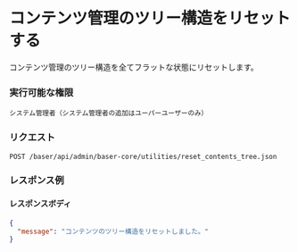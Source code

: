# コンテンツ管理のツリー構造をリセットする

コンテンツ管理のツリー構造を全てフラットな状態にリセットします。

### 実行可能な権限
```
システム管理者（システム管理者の追加はユーパーユーザーのみ）
```

### リクエスト
```
POST /baser/api/admin/baser-core/utilities/reset_contents_tree.json
```

### レスポンス例
#### レスポンスボディ
```json
{
  "message": "コンテンツのツリー構造をリセットしました。"
}
```
